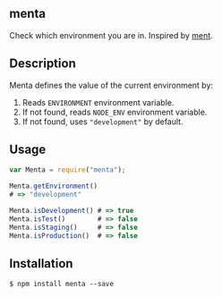 menta
-----

Check which environment you are in. Inspired by [ment][ment].

Description
-----------

Menta defines the value of the current environment by:

1. Reads `ENVIRONMENT` environment variable.
2. If not found, reads `NODE_ENV` environment variable.
3. If not found, uses `"development"` by default.

Usage
-----

```javascript
var Menta = require("menta");

Menta.getEnvironment()
# => "development"

Menta.isDevelopment() # => true
Menta.isTest()        # => false
Menta.isStaging()     # => false
Menta.isProduction()  # => false
```

Installation
------------

```
$ npm install menta --save
```

[ment]: https://github.com/patriciomacadden/ment
